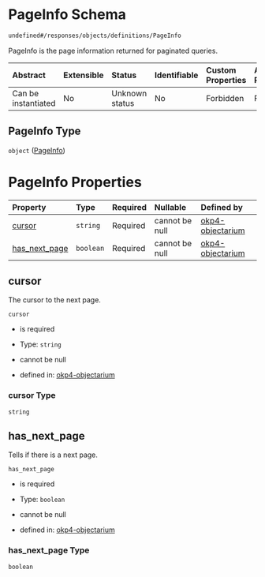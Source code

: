 # PageInfo Schema

```txt
undefined#/responses/objects/definitions/PageInfo
```

PageInfo is the page information returned for paginated queries.

| Abstract            | Extensible | Status         | Identifiable | Custom Properties | Additional Properties | Access Restrictions | Defined In                                                                     |
| :------------------ | :--------- | :------------- | :----------- | :---------------- | :-------------------- | :------------------ | :----------------------------------------------------------------------------- |
| Can be instantiated | No         | Unknown status | No           | Forbidden         | Forbidden             | none                | [okp4-objectarium.json\*](schema/okp4-objectarium.json "open original schema") |

## PageInfo Type

`object` ([PageInfo](okp4-objectarium-responses-objectsresponse-definitions-pageinfo.md))

# PageInfo Properties

| Property                          | Type      | Required | Nullable       | Defined by                                                                                                                                                                                   |
| :-------------------------------- | :-------- | :------- | :------------- | :------------------------------------------------------------------------------------------------------------------------------------------------------------------------------------------- |
| [cursor](#cursor)                 | `string`  | Required | cannot be null | [okp4-objectarium](okp4-objectarium-responses-objectsresponse-definitions-pageinfo-properties-cursor.md "undefined#/responses/objects/definitions/PageInfo/properties/cursor")               |
| [has\_next\_page](#has_next_page) | `boolean` | Required | cannot be null | [okp4-objectarium](okp4-objectarium-responses-objectsresponse-definitions-pageinfo-properties-has_next_page.md "undefined#/responses/objects/definitions/PageInfo/properties/has_next_page") |

## cursor

The cursor to the next page.

`cursor`

* is required

* Type: `string`

* cannot be null

* defined in: [okp4-objectarium](okp4-objectarium-responses-objectsresponse-definitions-pageinfo-properties-cursor.md "undefined#/responses/objects/definitions/PageInfo/properties/cursor")

### cursor Type

`string`

## has\_next\_page

Tells if there is a next page.

`has_next_page`

* is required

* Type: `boolean`

* cannot be null

* defined in: [okp4-objectarium](okp4-objectarium-responses-objectsresponse-definitions-pageinfo-properties-has_next_page.md "undefined#/responses/objects/definitions/PageInfo/properties/has_next_page")

### has\_next\_page Type

`boolean`
